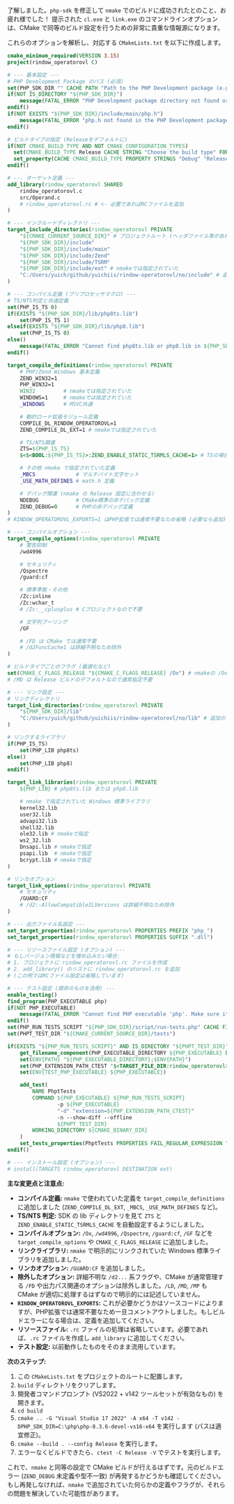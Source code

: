 了解しました。`php-sdk` を修正して `nmake` でのビルドに成功されたとのこと、お疲れ様でした！
提示された `cl.exe` と `link.exe` のコマンドラインオプションは、CMake で同等のビルド設定を行うための非常に貴重な情報源になります。

これらのオプションを解析し、対応する `CMakeLists.txt` を以下に作成します。

```cmake
cmake_minimum_required(VERSION 3.15)
project(rindow_operatorovl C)

# --- 基本設定 ---
# PHP Development Package のパス (必須)
set(PHP_SDK_DIR "" CACHE PATH "Path to the PHP Development package (e.g., php-8.3.6-devel-vs16-x64)")
if(NOT IS_DIRECTORY "${PHP_SDK_DIR}")
    message(FATAL_ERROR "PHP Development package directory not found or invalid: ${PHP_SDK_DIR}")
endif()
if(NOT EXISTS "${PHP_SDK_DIR}/include/main/php.h")
    message(FATAL_ERROR "php.h not found in the PHP Development package include directory.")
endif()

# ビルドタイプの指定 (Releaseをデフォルトに)
if(NOT CMAKE_BUILD_TYPE AND NOT CMAKE_CONFIGURATION_TYPES)
  set(CMAKE_BUILD_TYPE Release CACHE STRING "Choose the build type" FORCE)
  set_property(CACHE CMAKE_BUILD_TYPE PROPERTY STRINGS "Debug" "Release" "MinSizeRel" "RelWithDebInfo")
endif()

# --- ターゲット定義 ---
add_library(rindow_operatorovl SHARED
    rindow_operatorovl.c
    src/Operand.c
    # rindow_operatorovl.rc # <- 必要であればRCファイルを追加
)

# --- インクルードディレクトリ ---
target_include_directories(rindow_operatorovl PRIVATE
    "${CMAKE_CURRENT_SOURCE_DIR}" # プロジェクトルート (ヘッダファイル等があれば)
    "${PHP_SDK_DIR}/include"
    "${PHP_SDK_DIR}/include/main"
    "${PHP_SDK_DIR}/include/Zend"
    "${PHP_SDK_DIR}/include/TSRM"
    "${PHP_SDK_DIR}/include/ext" # nmakeでは指定されていた
    "C:/Users/yuich/github/yuichiis/rindow-operatorovl/no/include" # 追加のインクルードパス
)

# --- コンパイル定義 (プリプロセッサマクロ) ---
# TS/NTS判定と共通定義
set(PHP_IS_TS 0)
if(EXISTS "${PHP_SDK_DIR}/lib/php8ts.lib")
    set(PHP_IS_TS 1)
elseif(EXISTS "${PHP_SDK_DIR}/lib/php8.lib")
    set(PHP_IS_TS 0)
else()
    message(FATAL_ERROR "Cannot find php8ts.lib or php8.lib in ${PHP_SDK_DIR}/lib")
endif()

target_compile_definitions(rindow_operatorovl PRIVATE
    # PHP/Zend Windows 基本定義
    ZEND_WIN32=1
    PHP_WIN32=1
    WIN32         # nmakeでは指定されていた
    WINDOWS=1     # nmakeでは指定されていた
    _WINDOWS      # MSVC共通

    # 動的ロード拡張モジュール定義
    COMPILE_DL_RINDOW_OPERATOROVL=1
    ZEND_COMPILE_DL_EXT=1 # nmakeでは指定されていた

    # TS/NTS関連
    ZTS=${PHP_IS_TS}
    $<$<BOOL:${PHP_IS_TS}>:ZEND_ENABLE_STATIC_TSRMLS_CACHE=1> # TSの場合のみ定義

    # その他 nmake で指定されていた定義
    _MBCS             # マルチバイト文字セット
    _USE_MATH_DEFINES # math.h 定義

    # デバッグ関連 (nmake の Release 設定に合わせる)
    NDEBUG            # CMake標準の非デバッグ定義
    ZEND_DEBUG=0      # PHPの非デバッグ定義
)
# RINDOW_OPERATOROVL_EXPORTS=1 はPHP拡張では通常不要なため省略 (必要なら追加)

# --- コンパイルオプション ---
target_compile_options(rindow_operatorovl PRIVATE
    # 警告抑制
    /wd4996

    # セキュリティ
    /Qspectre
    /guard:cf

    # 標準準拠・その他
    /Zc:inline
    /Zc:wchar_t
    # /Zc:__cplusplus # Cプロジェクトなので不要

    # 文字列プーリング
    /GF

    # /FD は CMake では通常不要
    # /d2FuncCache1 は詳細不明なため除外
)

# ビルドタイプごとのフラグ (最適化など)
set(CMAKE_C_FLAGS_RELEASE "${CMAKE_C_FLAGS_RELEASE} /Ox") # nmakeの /Ox を適用 (デフォルトは /O2 かも)
# /MD は Release ビルドのデフォルトなので通常指定不要

# --- リンク設定 ---
# リンクディレクトリ
target_link_directories(rindow_operatorovl PRIVATE
    "${PHP_SDK_DIR}/lib"
    "C:/Users/yuich/github/yuichiis/rindow-operatorovl/no/lib" # 追加のライブラリパス
)

# リンクするライブラリ
if(PHP_IS_TS)
    set(PHP_LIB php8ts)
else()
    set(PHP_LIB php8)
endif()

target_link_libraries(rindow_operatorovl PRIVATE
    ${PHP_LIB} # php8ts.lib または php8.lib

    # nmake で指定されていた Windows 標準ライブラリ
    kernel32.lib
    user32.lib
    advapi32.lib
    shell32.lib
    ole32.lib # nmakeで指定
    ws2_32.lib
    Dnsapi.lib # nmakeで指定
    psapi.lib  # nmakeで指定
    bcrypt.lib # nmakeで指定
)

# リンカオプション
target_link_options(rindow_operatorovl PRIVATE
    # セキュリティ
    /GUARD:CF
    # /d2:-AllowCompatibleILVersions は詳細不明なため除外
)

# --- 出力ファイル名設定 ---
set_target_properties(rindow_operatorovl PROPERTIES PREFIX "php_")
set_target_properties(rindow_operatorovl PROPERTIES SUFFIX ".dll")

# --- リソースファイル設定 (オプション) ---
# もしバージョン情報などを埋め込みたい場合:
# 1. プロジェクトに rindow_operatorovl.rc ファイルを作成
# 2. add_library() のリストに rindow_operatorovl.rc を追加
# (この例ではRCファイル設定は省略しています)

# --- テスト設定 (既存のものを流用) ---
enable_testing()
find_program(PHP_EXECUTABLE php)
if(NOT PHP_EXECUTABLE)
    message(FATAL_ERROR "Cannot find PHP executable 'php'. Make sure it's in the PATH.")
endif()
set(PHP_RUN_TESTS_SCRIPT "${PHP_SDK_DIR}/script/run-tests.php" CACHE FILEPATH "Path to run-tests.php")
set(PHPT_TEST_DIR "${CMAKE_CURRENT_SOURCE_DIR}/tests")

if(EXISTS "${PHP_RUN_TESTS_SCRIPT}" AND IS_DIRECTORY "${PHPT_TEST_DIR}")
    get_filename_component(PHP_EXECUTABLE_DIRECTORY ${PHP_EXECUTABLE} DIRECTORY)
    set(ENV{PATH} "${PHP_EXECUTABLE_DIRECTORY};$ENV{PATH}")
    set(PHP_EXTENSION_PATH_CTEST "$<TARGET_FILE_DIR:rindow_operatorovl>/php_rindow_operatorovl.dll")
    set(ENV{TEST_PHP_EXECUTABLE} ${PHP_EXECUTABLE})

    add_test(
        NAME PhptTests
        COMMAND ${PHP_EXECUTABLE} ${PHP_RUN_TESTS_SCRIPT}
                -p ${PHP_EXECUTABLE}
                "-d" "extension=${PHP_EXTENSION_PATH_CTEST}"
                -n --show-diff --offline
                ${PHPT_TEST_DIR}
        WORKING_DIRECTORY ${CMAKE_BINARY_DIR}
    )
    set_tests_properties(PhptTests PROPERTIES FAIL_REGULAR_EXPRESSION "FAIL|ERROR")
endif()

# --- インストール設定 (オプション) ---
# install(TARGETS rindow_operatorovl DESTINATION ext)
```

**主な変更点と注意点:**

*   **コンパイル定義:** `nmake` で使われていた定義を `target_compile_definitions` に追加しました (`ZEND_COMPILE_DL_EXT`, `_MBCS`, `_USE_MATH_DEFINES` など)。
*   **TS/NTS 判定:** SDK の lib ディレクトリを見て `ZTS` と `ZEND_ENABLE_STATIC_TSRMLS_CACHE` を自動設定するようにしました。
*   **コンパイルオプション:** `/Ox`, `/wd4996`, `/Qspectre`, `/guard:cf`, `/GF` などを `target_compile_options` や `CMAKE_C_FLAGS_RELEASE` に追加しました。
*   **リンクライブラリ:** `nmake` で明示的にリンクされていた Windows 標準ライブラリを追加しました。
*   **リンカオプション:** `/GUARD:CF` を追加しました。
*   **除外したオプション:** 詳細不明な `/d2...` 系フラグや、CMake が通常管理する `/FD` や出力パス関連のオプションは除外しました。`/LD`, `/MD`, `/MP` も CMake が適切に処理するはずなので明示的には記述していません。
*   **`RINDOW_OPERATOROVL_EXPORTS`:** これが必要かどうかはソースコードによりますが、PHP拡張では通常不要なため一旦コメントアウトしました。もしビルドエラーになる場合は、定義を追加してください。
*   **リソースファイル:** `.rc` ファイルの処理は省略しています。必要であれば、`.rc` ファイルを作成し `add_library` に追加してください。
*   **テスト設定:** 以前動作したものをそのまま流用しています。

**次のステップ:**

1.  この `CMakeLists.txt` をプロジェクトのルートに配置します。
2.  `build` ディレクトリをクリアします。
3.  開発者コマンドプロンプト (VS2022 + v142 ツールセットが有効なもの) を開きます。
4.  `cd build`
5.  `cmake .. -G "Visual Studio 17 2022" -A x64 -T v142 -DPHP_SDK_DIR=C:\php\php-8.3.6-devel-vs16-x64` を実行します (パスは適宜修正)。
6.  `cmake --build . --config Release` を実行します。
7.  エラーなくビルドできたら、`ctest -C Release -V` でテストを実行します。

これで、`nmake` と同等の設定で CMake ビルドが行えるはずです。元のビルドエラー (`ZEND_DEBUG` 未定義や型不一致) が再発するかどうかも確認してください。もし再発しなければ、`nmake` で追加されていた何らかの定義やフラグが、それらの問題を解決していた可能性があります。